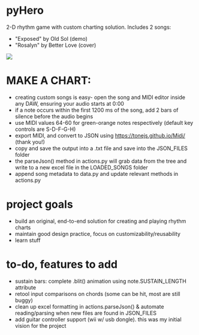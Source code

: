 # pyHero
2-D rhythm game with custom charting solution. Includes 2 songs:
- "Exposed" by Old Sol (demo)
- "Rosalyn" by Better Love (cover)

[![](http://img.youtube.com/vi/Wosj12coIN4/0.jpg)](http://www.youtube.com/watch?v=Wosj12coIN4 "pyHero")


# MAKE A CHART:
- creating custom songs is easy- open the song and MIDI editor inside any DAW, ensuring your audio starts at 0:00
- if a note occurs within the first 1200 ms of the song, add 2 bars of silence before the audio begins
- use MIDI values 64-60 for green-orange notes respectively (default key controls are S-D-F-G-H)
- export MIDI, and convert to JSON using https://tonejs.github.io/Midi/ (thank you!)
- copy and save the output into a .txt file and save into the JSON_FILES folder
- the parseJson() method in actions.py will grab data from the tree and write to a new excel file in the LOADED_SONGS folder
- append song metadata to data.py and update relevant methods in actions.py

# project goals
- build an original, end-to-end solution for creating and playing rhythm charts
- maintain good design practice, focus on customizability/reusability
- learn stuff

# to-do, features to add
- sustain bars: complete .blit() animation using note.SUSTAIN_LENGTH attribute
- retool input comparisons on chords (some can be hit, most are still buggy)
- clean up excel formatting in actions.parseJson() & automate reading/parsing when new files are found in JSON_FILES
- add guitar controller support (wii w/ usb dongle). this was my initial vision for the project
